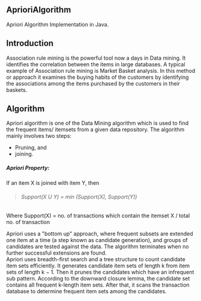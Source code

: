 ## AprioriAlgorithm
Apriori Algorithm Implementation in Java.
## Introduction
Association rule mining is the powerful tool now a days in Data mining. It identifies the correlation between the items in large databases. A typical example of Association rule      mining  is Market Basket analysis. In this method or approach it examines the buying habits of the customers by identifying the associations among the items purchased by the customers in their baskets.
## Algorithm
Apriori algorithm is one of the Data Mining algorithm which is used to find the frequent items/ itemsets from a given data repository. The algorithm mainly involves two steps: 
* Pruning, and 
* joining. 
##### Apriori Property: 
If an item X is joined with item Y, then  
> ###### Support(X U Y) = min (Support(X), Support(Y))
Where Support(X) = no. of transactions which contain the itemset X / total no. of transaction 

Apriori uses a "bottom up" approach, where frequent subsets are extended one item at a time (a step known as candidate generation), and groups of candidates are tested against the data. The algorithm terminates when no further successful extensions are found.  
Apriori uses breadth-first search and a tree structure to count candidate item sets efficiently. It generates candidate item sets of length k from item sets of length k − 1. Then it prunes the candidates which have an infrequent sub pattern. According to the downward closure lemma, the candidate set contains all frequent k-length item sets. After that, it scans the transaction database to determine frequent item sets among the candidates. 
